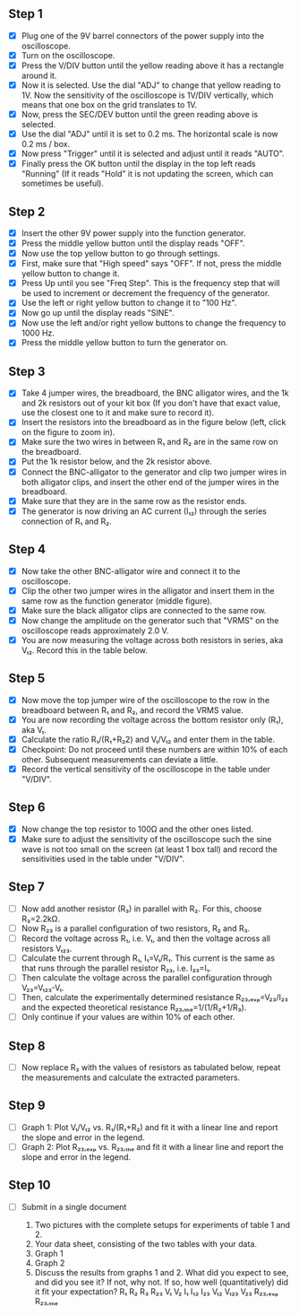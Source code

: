 #
<!-- R₁ R₂ R₃ R₂₃ V₁ V₂ I₁ I₁₂ I₂₃ V₁₂ V₁₂₃ V₂₃ R₂₃,ₑₓₚ R₂₃,ₜₕₑ -->

## Step 1

- [X] Plug one of the 9V barrel connectors of the power supply into the oscilloscope.
- [X] Turn on the oscilloscope.
- [X] Press the V/DIV button until the yellow reading above it has a rectangle around it.
- [X] Now it is selected. Use the dial "ADJ" to change that yellow reading to 1V. Now the sensitivity of the oscilloscope is 1V/DIV vertically, which means that one box on the grid translates to 1V.
- [X] Now, press the SEC/DEV button until the green reading above is selected.
- [X] Use the dial "ADJ" until it is set to 0.2 ms. The horizontal scale is now 0.2 ms / box.
- [X] Now press "Trigger" until it is selected and adjust until it reads "AUTO".
- [X] Finally press the OK button until the display in the top left reads "Running" (If it reads "Hold" it is not updating the screen, which can sometimes be useful).

## Step 2

- [X] Insert the other 9V power supply into the function generator.
- [X] Press the middle yellow button until the display reads "OFF".
- [X] Now use the top yellow button to go through settings.
- [X] First, make sure that "High speed" says "OFF". If not, press the middle yellow button to change it.
- [X] Press Up until you see "Freq Step". This is the frequency step that will be used to increment or decrement the frequency of the generator.
- [X] Use the left or right yellow button to change it to "100 Hz".
- [X] Now go up until the display reads "SINE".
- [X] Now use the left and/or right yellow buttons to change the frequency to 1000 Hz.
- [X] Press the middle yellow button to turn the generator on.

## Step 3

- [X] Take 4 jumper wires, the breadboard, the BNC alligator wires, and the 1k and 2k resistors out of your kit box (If you don't have that exact value, use the closest one to it and make sure to record it).
- [X] Insert the resistors into the breadboard as in the figure below (left, click on the figure to zoom in).
- [X] Make sure the two wires in between R₁ and R₂ are in the same row on the breadboard.
- [X] Put the 1k resistor below, and the 2k resistor above.
- [X] Connect the BNC-alligator to the generator and clip two jumper wires in both alligator clips, and insert the other end of the jumper wires in the breadboard.
- [X] Make sure that they are in the same row as the resistor ends.
- [X] The generator is now driving an AC current (I₁₂) through the series connection of R₁ and R₂.

## Step 4

- [X] Now take the other BNC-alligator wire and connect it to the oscilloscope.
- [X] Clip the other two jumper wires in the alligator and insert them in the same row as the function generator (middle figure).
- [X] Make sure the black alligator clips are connected to the same row.
- [X] Now change the amplitude on the generator such that "VRMS" on the oscilloscope reads approximately 2.0 V.
- [X] You are now measuring the voltage across both resistors in series, aka V₁₂. Record this in the table below.

## Step 5

- [X] Now move the top jumper wire of the oscilloscope to the row in the breadboard between R₁ and R₂, and record the VRMS value.
- [X] You are now recording the voltage across the bottom resistor only (R₁), aka V₁.
- [X] Calculate the ratio R₁/(R₁+R₂2) and V₁/V₁₂ and enter them in the table.
- [X] Checkpoint: Do not proceed until these numbers are within 10% of each other. Subsequent measurements can deviate a little.
- [X] Record the vertical sensitivity of the oscilloscope in the table under "V/DIV".

## Step 6

- [X] Now change the top resistor to 100Ω and the other ones listed.
- [X] Make sure to adjust the sensitivity of the oscilloscope such the sine wave is not too small on the screen (at least 1 box tall) and record the sensitivities used in the table under "V/DIV".

## Step 7

- [ ] Now add another resistor (R₃) in parallel with R₂. For this, choose R₃=2.2kΩ.
- [ ] Now R₂₃ is a parallel configuration of two resistors, R₂ and R₃.
- [ ] Record the voltage across R₁, i.e. V₁, and then the voltage across all resistors V₁₂₃.
- [ ] Calculate the current through R₁, I₁=V₁/R₁. This current is the same as that runs through the parallel resistor R₂₃, i.e. I₂₃=I₁.
- [ ] Then calculate the voltage across the parallel configuration through V₂₃=V₁₂₃-V₁.
- [ ] Then, calculate the experimentally determined resistance R₂₃,ₑₓₚ=V₂₃/I₂₃ and the expected theoretical resistance R₂₃,ₜₕₑ=1/(1/R₂+1/R₃).
- [ ] Only continue if your values are within 10% of each other.

## Step 8

- [ ] Now replace R₃ with the values of resistors as tabulated below, repeat the measurements and calculate the extracted parameters.

## Step 9

- [ ] Graph 1: Plot V₁/V₁₂ vs. R₁/(R₁+R₂) and fit it with a linear line and report the slope and error in the legend.
- [ ] Graph 2: Plot R₂₃,ₑₓₚ vs. R₂₃,ₜₕₑ and fit it with a linear line and report the slope and error in the legend.

## Step 10

- [ ] Submit in a single document

  1. Two pictures with the complete setups for experiments of table 1 and 2.
  2. Your data sheet, consisting of the two tables with your data.
  3. Graph 1
  4. Graph 2
  5. Discuss the results from graphs 1 and 2. What did you expect to see, and did you see it? If not, why not. If so, how well (quantitatively) did it fit your expectation?
R₁ R₂ R₃ R₂₃ V₁ V₂ I₁ I₁₂ I₂₃ V₁₂ V₁₂₃ V₂₃ R₂₃,ₑₓₚ R₂₃,ₜₕₑ

